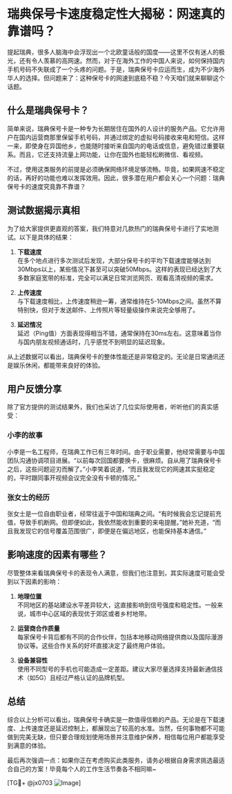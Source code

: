 # 瑞典保号卡速度稳定性大揭秘：网速真的靠谱吗？

提起瑞典，很多人脑海中会浮现出一个北欧童话般的国度——这里不仅有迷人的极光，还有令人羡慕的高网速。然而，对于在海外工作的中国人来说，如何保持国内手机号码不失联成了一个头疼的问题。于是，瑞典保号卡应运而生，成为不少海外华人的选择。但问题来了：这种保号卡的网速到底稳不稳？今天咱们就来聊聊这个话题。

## 什么是瑞典保号卡？

简单来说，瑞典保号卡是一种专为长期居住在国外的人设计的服务产品。它允许用户在国内运营商那里保留手机号码，并通过绑定的虚拟号码接收来电和短信。这样一来，即使身在异国他乡，也能随时接听来自国内的电话或信息，避免错过重要联系。而且，它还支持流量上网功能，让你在国外也能轻松刷微信、看视频。

不过，使用这类服务的前提是必须确保网络环境足够流畅。毕竟，如果网速不稳定的话，再好的功能也难以发挥效用。因此，很多潜在用户都会关心一个问题：瑞典保号卡的速度究竟靠不靠谱？

## 测试数据揭示真相

为了给大家提供更直观的答案，我们特意对几款热门的瑞典保号卡进行了实地测试。以下是具体的结果：

1. **下载速度**  
   在多个地点进行多次测试后发现，大部分保号卡的平均下载速度能够达到30Mbps以上，某些情况下甚至可以突破50Mbps。这样的表现已经达到了大多数家庭宽带的标准，完全可以满足日常浏览网页、观看高清视频的需求。

2. **上传速度**  
   与下载速度相比，上传速度稍逊一筹，通常维持在5-10Mbps之间。虽然不算特别快，但对于发送邮件、上传照片等轻量级操作来说完全够用了。

3. **延迟情况**  
   延迟（Ping值）方面表现得相当不错，通常保持在30ms左右。这意味着当你与国内朋友视频通话时，几乎感觉不到明显的延迟现象。

从上述数据可以看出，瑞典保号卡的整体性能还是非常稳定的。无论是日常通讯还是娱乐休闲，都能带来良好的体验。

## 用户反馈分享

除了官方提供的测试结果外，我们也采访了几位实际使用者，听听他们的真实感受：

### 小李的故事
小李是一名工程师，在瑞典工作已有三年时间。由于职业需要，他经常需要与中国团队沟通协调项目进展。“以前每次回国都要换卡，很麻烦。自从用了瑞典保号卡之后，这些问题迎刃而解了。”小李笑着说道，“而且我发现它的网速其实挺稳定的，平时跟同事开视频会议完全没有卡顿的情况。”

### 张女士的经历
张女士是一位自由职业者，经常往返于中国和瑞典之间。“有时候我会忘记提前充值，导致手机断网。但即便如此，我依然能收到重要的来电提醒。”她补充道，“而且我发现它的信号覆盖范围很广，即便是在偏远地区，也能保持基本通信。”

## 影响速度的因素有哪些？

尽管整体来看瑞典保号卡的表现令人满意，但我们也注意到，其实际速度可能会受到以下因素的影响：

1. **地理位置**  
   不同地区的基站建设水平差异较大，这直接影响到信号强度和稳定性。一般来说，城市中心区域的表现优于郊区或者乡村地带。

2. **运营商合作质量**  
   每家保号卡背后都有不同的合作伙伴，包括本地移动网络提供商以及国际漫游协议等。这些合作关系的好坏直接决定了最终用户体验。

3. **设备兼容性**  
   使用不同型号的手机也可能造成一定差距。建议大家尽量选择支持最新通信技术（如5G）且经过严格认证的品牌机型。

## 总结

综合以上分析可以看出，瑞典保号卡确实是一款值得信赖的产品。无论是在下载速度、上传速度还是延迟控制上，都展现出了较高的水准。当然，任何事物都不可能做到完美无缺，但只要合理规划使用场景并注意维护保养，相信每位用户都能享受到满意的体验。

最后再次强调一点：如果你正在考虑购买此类服务，请务必根据自身需求挑选最适合自己的方案！毕竟每个人的工作生活节奏各不相同嘛~

[TG💪+ @jx0703 ![Image](https://github.com/user-attachments/assets/dbca1d08-cadb-493c-b0ec-ad6f7a83f270)]